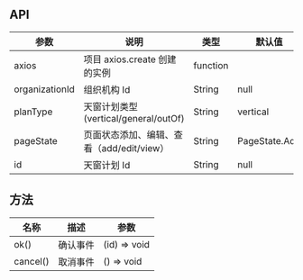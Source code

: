 ## API

| 参数           | 说明                                      | 类型     | 默认值        |
| -------------- | ----------------------------------------- | -------- | ------------- |
| axios          | 项目 axios.create 创建的实例              | function |
| organizationId | 组织机构 Id                               | String   | null          |
| planType       | 天窗计划类型(vertical/general/outOf)      | String   | vertical      |
| pageState      | 页面状态添加、编辑、查看（add/edit/view） | String   | PageState.Add |
| id             | 天窗计划 Id                               | String   | null          |

## 方法

| 名称     | 描述     | 参数         |
| -------- | -------- | ------------ |
| ok()     | 确认事件 | (id) => void |
| cancel() | 取消事件 | () => void   |
